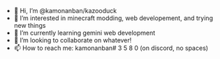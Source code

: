- 👋 Hi, I’m @kamonanban/kazooduck
- 👀 I’m interested in minecraft modding, web developement, and trying new things
- 🌱 I’m currently learning gemini web development
- 💞️ I’m looking to collaborate on whatever!
- 📫 How to reach me: kamonanban# 3 5 8 0 (on discord, no spaces)

<!---
kazooduck/kazooduck is a ✨ special ✨ repository because its `README.md` (this file) appears on your GitHub profile.
You can click the Preview link to take a look at your changes.
--->
